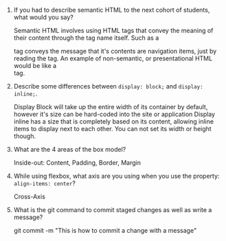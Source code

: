1. If you had to describe semantic HTML to the next cohort of students, what would you say?

	Semantic HTML involves using HTML tags that convey the meaning of their content through the tag name itself. Such as a <nav> tag
	conveys the message that it's contents are navigation items, just by reading the tag. An example of non-semantic, or presentational
	HTML would be like a <div> tag.

2. Describe some differences between ```display: block;``` and ```display: inline;```.

	Display Block will take up the entire width of its container by default, however it's size can be hard-coded into the site or application
	Display inline has a size that is completely based on its content, allowing inline items to display next to each other. You can not set
	its width or height though. 

3. What are the 4 areas of the box model?

	Inside-out: Content, Padding, Border, Margin

4. While using flexbox, what axis are you using when you use the property: ```align-items: center```?

	Cross-Axis

5. What is the git command to commit staged changes as well as write a message? 

	git commit -m "This is how to commit a change with a message"
